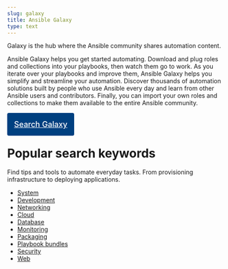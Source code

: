 ```yaml
---
slug: galaxy
title: Ansible Galaxy
type: text
---
```

Galaxy is the hub where the Ansible community shares automation content.

Ansible Galaxy helps you get started automating.
Download and plug roles and collections into your playbooks, then watch them go to work.
As you iterate over your playbooks and improve them, Ansible Galaxy helps you simplify and streamline your automation.
Discover thousands of automation solutions built by people who use Ansible every day and learn from other Ansible users and contributors.
Finally, you can import your own roles and collections to make them available to the entire Ansible community.

<br />
<a style="padding: 1rem; background-color: #004080; color: #ffffff; font-size: 1.125rem; font-weight: 500; text-align: center; white-space: nowrap; border-radius: 4px;" href="https://galaxy.ansible.com/search" role="button" target="_blank">Search Galaxy</a>
<br />

# Popular search keywords

Find tips and tools to automate everyday tasks.
From provisioning infrastructure to deploying applications.

* [System](https://galaxy.ansible.com/ui/search/?keywords=system)
* [Development](https://galaxy.ansible.com/ui/search/?keywords=development)
* [Networking](https://galaxy.ansible.com/ui/search/?keywords=networking)
* [Cloud](https://galaxy.ansible.com/ui/search/?keywords=cloud)
* [Database](https://galaxy.ansible.com/ui/search/?keywords=database)
* [Monitoring](https://galaxy.ansible.com/ui/search/?keywords=monitoring)
* [Packaging](https://galaxy.ansible.com/ui/search/?keywords=packaging)
* [Playbook bundles](https://galaxy.ansible.com/ui/search/?keywords=apb)
* [Security](https://galaxy.ansible.com/ui/search/?keywords=security)
* [Web](https://galaxy.ansible.com/ui/search/?keywords=web)
